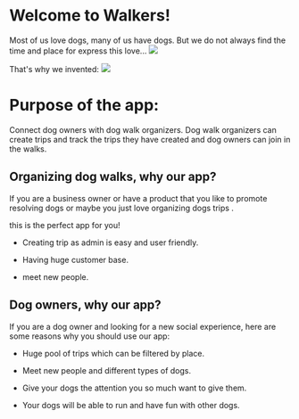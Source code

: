 # Welcome to Walkers!

Most of us love dogs, many of us have dogs. But we do not always find the time and place for express this love...
![](https://lh4.googleusercontent.com/EigGQerwaRBKKtvACDFqvAgfhrLoznZqaCYsPk8MJc74HvEb_cISv0N2svDK5pbjYA1TiM6KgN7yKc5W4cXJ35nwEgfvxQT_jrBpj8AsXhvSYiejk9kiEZ_welIxAFcZJn8AzOIVJsM)

 That's why we invented:
 **![](https://lh5.googleusercontent.com/VbwvJFPX3CY32Ewg9HbPYZc_EsjEUHgbtaX_Y969T-tsFfYHZCxLG5mH9pLTi4aFKT_NuYkmGCXfu_fi8dLdVuSciQNhDADySxUe1z_9mS6xxkds7xa5Z0VFVBMaaaHlgxscDujb9fc)**
 # Purpose of the app:
  Connect dog owners with dog walk organizers.
  Dog walk organizers can create trips and track the trips they have created and dog owners can join in the walks.


## Organizing dog walks, why our app?

If you are a business owner or have a product that you like to promote resolving dogs or maybe you just love organizing dogs trips .

this is the perfect app for you!

-   Creating trip as admin is easy and user friendly.
    
-   Having huge customer base.
    
-   meet new people.

## Dog owners, why our app?

If you are a dog owner and looking for a new social experience, here are some reasons why you should use our app:

-   Huge pool of trips which can be filtered by place.
    
-   Meet new people and different types of dogs.
    
-   Give your dogs the attention you so much want to give them.
    
-   Your dogs will be able to run and have fun with other dogs.

